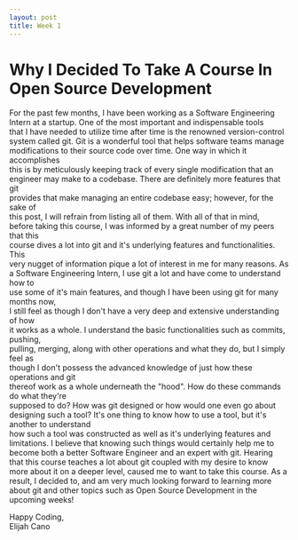```yaml
---
layout: post
title: Week 1
---
```



# Why I Decided To Take A Course In Open Source Development  

For the past few months, I have been working as a Software Engineering  
Intern at a startup. One of the most important and indispensable tools  
that I have needed to utilize time after time is the renowned version-control  
system called git. Git is a wonderful tool that helps software teams manage  
modifications to their source code over time. One way in which it accomplishes  
this is by meticulously keeping track of every single modification that an  
engineer may make to a codebase. There are definitely more features that git  
provides that make managing an entire codebase easy; however, for the sake of  
this post, I will refrain from listing all of them. With all of that in mind,  
before taking this course, I was informed by a great number of my peers that this  
course dives a lot into git and it's underlying features and functionalities. This  
very nugget of information pique a lot of interest in me for many reasons. As  
a Software Engineering Intern, I use git a lot and have come to understand how to  
use some of it's main features, and though I have been using git for many months now,  
I still feel as though I don't have a very deep and extensive understanding of how  
it works as a whole. I understand the basic functionalities such as commits, pushing,  
pulling, merging, along with other operations and what they do, but I simply feel as  
though I don't possess the advanced knowledge of just how these operations and git  
thereof work as a whole underneath the "hood". How do these commands do what they're  
supposed to do? How was git designed or how would one even go about designing such a tool? It's one thing to know how to use a tool, but it's another to understand  
how such a tool was constructed as well as it's underlying features and limitations. I believe that knowing such things would certainly help me to become both a better Software Engineer and an   expert with git. Hearing that this course teaches a lot about git coupled with my desire to know more about it on a deeper level, caused me to want to take this course. As a result, I decided   to, and am very much looking forward to learning more about git and other topics such as Open Source Development in the upcoming weeks!    

Happy Coding,  
Elijah Cano

